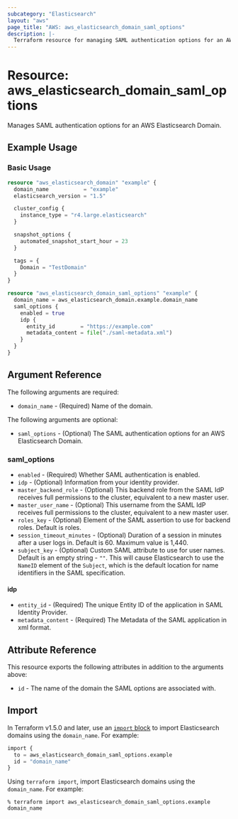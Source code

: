 ```yaml
---
subcategory: "Elasticsearch"
layout: "aws"
page_title: "AWS: aws_elasticsearch_domain_saml_options"
description: |-
  Terraform resource for managing SAML authentication options for an AWS Elasticsearch Domain.
---
```


# Resource: aws_elasticsearch_domain_saml_options

Manages SAML authentication options for an AWS Elasticsearch Domain.

## Example Usage

### Basic Usage

```terraform
resource "aws_elasticsearch_domain" "example" {
  domain_name           = "example"
  elasticsearch_version = "1.5"

  cluster_config {
    instance_type = "r4.large.elasticsearch"
  }

  snapshot_options {
    automated_snapshot_start_hour = 23
  }

  tags = {
    Domain = "TestDomain"
  }
}

resource "aws_elasticsearch_domain_saml_options" "example" {
  domain_name = aws_elasticsearch_domain.example.domain_name
  saml_options {
    enabled = true
    idp {
      entity_id        = "https://example.com"
      metadata_content = file("./saml-metadata.xml")
    }
  }
}
```

## Argument Reference

The following arguments are required:

* `domain_name` - (Required) Name of the domain.

The following arguments are optional:

* `saml_options` - (Optional) The SAML authentication options for an AWS Elasticsearch Domain.

### saml_options

* `enabled` - (Required) Whether SAML authentication is enabled.
* `idp` - (Optional) Information from your identity provider.
* `master_backend_role` - (Optional) This backend role from the SAML IdP receives full permissions to the cluster, equivalent to a new master user.
* `master_user_name` - (Optional) This username from the SAML IdP receives full permissions to the cluster, equivalent to a new master user.
* `roles_key` - (Optional) Element of the SAML assertion to use for backend roles. Default is roles.
* `session_timeout_minutes` - (Optional) Duration of a session in minutes after a user logs in. Default is 60. Maximum value is 1,440.
* `subject_key` - (Optional) Custom SAML attribute to use for user names. Default is an empty string - `""`. This will cause Elasticsearch to use the `NameID` element of the `Subject`, which is the default location for name identifiers in the SAML specification.

#### idp

* `entity_id` - (Required) The unique Entity ID of the application in SAML Identity Provider.
* `metadata_content` - (Required) The Metadata of the SAML application in xml format.

## Attribute Reference

This resource exports the following attributes in addition to the arguments above:

* `id` - The name of the domain the SAML options are associated with.

## Import

In Terraform v1.5.0 and later, use an [`import` block](https://developer.hashicorp.com/terraform/language/import) to import Elasticsearch domains using the `domain_name`. For example:

```terraform
import {
  to = aws_elasticsearch_domain_saml_options.example
  id = "domain_name"
}
```

Using `terraform import`, import Elasticsearch domains using the `domain_name`. For example:

```console
% terraform import aws_elasticsearch_domain_saml_options.example domain_name
```
